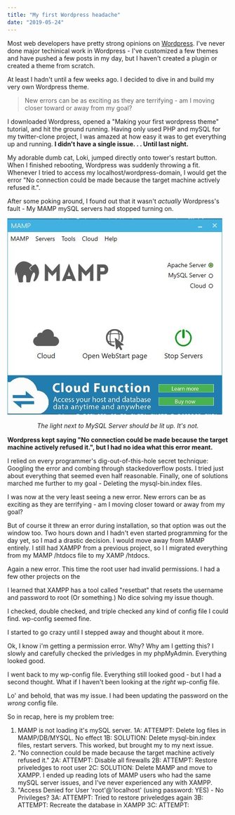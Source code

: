 ```yaml
---
title: "My first Wordpress headache"
date: "2019-05-24"
---
```


Most web developers have pretty strong opinions on [Wordpress](https://wordpress.org/). I've never done major techinical work in Wordpress - I've customized a few themes and have pushed a few posts in my day, but I haven't created a plugin or created a theme from scratch.

At least I hadn't until a few weeks ago. I decided to dive in and build my very own Wordpress theme. 

> New errors can be as exciting as they are terrifying - am I moving closer toward or away from my goal?

I downloaded Wordpress, opened a "Making your first wordpress theme" tutorial, and hit the ground running. Having only used PHP and mySQL for my twitter-clone project, I was amazed at how easy it was to get everything up and running. __I didn't have a single issue. . . Until last night.__

My adorable dumb cat, Loki, jumped directly onto tower's restart button. When I finished rebooting, Wordpress was suddenly throwing a fit. Whenever I tried to access my localhost/wordpress-domain, I would get the error "No connection could be made because the target machine actively refused it.". 

After some poking around, I found out that it wasn't *actually* Wordpress's fault - My MAMP mySQL servers had stopped turning on.

![The light next to MySQL Server should be lit up. It's not.](mamp.JPG)
<div style="text-align:center;margin-bottom:15px;font-style:italic;">The light next to MySQL Server should be lit up. It's not.</div>

__Wordpress kept saying "No connection could be made because the target machine actively refused it.", but I had no idea what this error meant.__

I relied on every programmer's dig-out-of-this-hole secret technique: Googling the error and combing through stackedoverflow posts. I tried just about everything that seemed even half reasonable. Finally, one of solutions marched me further to my goal - Deleting the mysql-bin.index files. 

I was now at the very least seeing a new error. New errors can be as exciting as they are terrifying - am I moving closer toward or away from my goal?

But of course it threw an error during installation, so that option was out the window too. Two hours down and I hadn't even started programming for the day yet, so I mad a drastic decision. I would move away from MAMP entirely. I still had XAMPP from a previous project, so I I migrated everything from my MAMP /htdocs file to my XAMP /htdocs.

Again a new error. This time the root user had invalid permissions. I had a few other projects on the 

I learned that XAMPP has a tool called "resetbat" that resets the username and password to root (Or something.) No dice solving my issue though.

I checked, double checked, and triple checked any kind of config file I could find. wp-config seemed fine. 

I started to go crazy until I stepped away and thought about it more.

Ok, I know i'm getting a permission error. Why? Why am I getting this? I slowly and carefully checked the privledges in my phpMyAdmin. Everything looked good.

I went back to my wp-config file. Everything still looked good - but I had a second thought. What if I haven't been looking at the *right* wp-config file.

Lo' and behold, that was my issue. I had been updating the password on the *wrong* config file. 

So in recap, here is my problem tree:

1. MAMP is not loading it's mySQL server.
    1A: ATTEMPT: Delete log files in MAMP/DB/MYSQL. No effect
    1B: SOLUTION: Delete mysql-bin.index files, restart servers. This worked, but brought my to my next issue.
2. "No connection could be made because the target machine actively refused it."
    2A: ATTEMPT: Disable all firewalls
    2B: ATTEMPT: Restore priveledges to root user
    2C: SOLUTION: Delete MAMP and move to XAMPP. I ended up reading lots of MAMP users who had the same mySQL server issues, and I've never experienced any with XAMPP.
3. "Access Denied for User 'root'@'localhost' (using password: YES) - No Privileges?
    3A: ATTEMPT: Tried to restore priveledges again
    3B: ATTEMPT: Recreate the database in XAMPP
    3C: ATTEMPT: 

